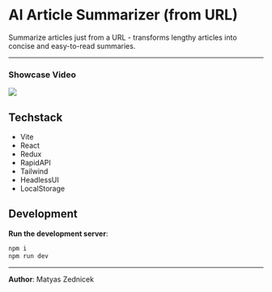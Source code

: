 # AI Article Summarizer (from URL)

Summarize articles just from a URL - transforms lengthy articles into concise and easy-to-read summaries.

---

### Showcase Video

[![](https://cdn.loom.com/sessions/thumbnails/d0bcd69a8add4893baed767cc38015d2-1694697668465-with-play.gif)](https://www.loom.com/share/d0bcd69a8add4893baed767cc38015d2)

## Techstack

- Vite
- React
- Redux
- RapidAPI
- Tailwind
- HeadlessUI
- LocalStorage

## Development

**Run the development server**:

```bash
npm i
npm run dev
```

---

**Author**: Matyas Zednicek

